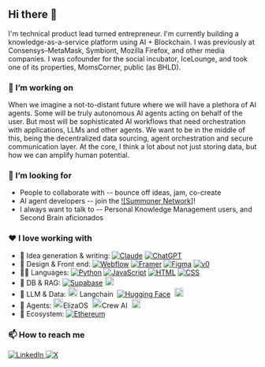 ## Hi there 👋

<!--
**kevinghim/kevinghim** is a ✨ _special_ ✨ repository because its `README.md` (this file) appears on your GitHub profile.

Here are some ideas to get you started:

- 🔭 I’m currently working on ...
- 🌱 I’m currently learning ...
- 👯 I’m looking to collaborate on ...
- 🤔 I’m looking for help with ...
- 💬 Ask me about ...
- 📫 How to reach me: ...
- 😄 Pronouns: ...
- ⚡ Fun fact: ...
-->

I'm technical product lead turned entrepreneur. I'm currently building a knowledge-as-a-service platform using AI + Blockchain. I was previously at Consensys–MetaMask, Symbiont, Mozilla Firefox, and other media companies. I was cofounder for the social incubator, IceLounge, and took one of its properties, MomsCorner, public (as BHLD).  

### 🔭 I’m working on

When we imagine a not-to-distant future where we will have a plethora of AI agents. Some will be truly autonomous AI agents acting on behalf of the user. But most will be sophisticated AI workflows that need orchestration with applications, LLMs and other agents. We want to be in the middle of this, being the decentralized data sourcing, agent orchestration and secure communication layer. At the core, I think a lot about not just storing data, but how we can amplify human potential.

### 👯 I’m looking for 

- People to collaborate with -- bounce off ideas, jam, co-create
- AI agent developers -- join the [![Summoner Network]]([#](https://github.com/Summoner-Network))!
- I always want to talk to -- Personal Knowledge Management users, and Second Brain aficionados

### ❤️ I love working with

- 🤔 Idea generation & writing: [![Claude](https://img.shields.io/badge/Claude-D97757?logo=claude&logoColor=fff)](#) [![ChatGPT](https://img.shields.io/badge/ChatGPT-74aa9c?logo=openai&logoColor=white)](#)
- 🎨 Design & Front end: [![Webflow](https://img.shields.io/badge/-Webflow-146EF5?style=flat&logo=webflow&logoColor=white)](#) [![Framer](https://img.shields.io/badge/Framer-05F?logo=framer&logoColor=fff)](#) [![Figma](https://img.shields.io/badge/Figma-F24E1E?logo=figma&logoColor=white)](#) [![v0](https://img.shields.io/badge/v0-000?logo=v0&logoColor=fff)](#) 
- 👨‍💻 Languages: [![Python](https://img.shields.io/badge/Python-3776AB?logo=python&logoColor=fff)](#) [![JavaScript](https://img.shields.io/badge/JavaScript-F7DF1E?logo=javascript&logoColor=000)](#) [![HTML](https://img.shields.io/badge/HTML-%23E34F26.svg?logo=html5&logoColor=white)](#) [![CSS](https://img.shields.io/badge/CSS-1572B6?logo=css3&logoColor=fff)](#)
- 💾 DB & RAG: [![Supabase](https://img.shields.io/badge/Supabase-3FCF8E?logo=supabase&logoColor=fff)](#) <img src="https://qdrant.tech/img/qdrant-logo.svg" height="18" alt="Qdrant"/>
- 🔡 LLM & Data: <img src="https://cdn.brandfetch.io/idzf7Sjo28/w/400/h/400/theme/dark/icon.jpeg?c=1dxbfHSJFAPEGdCLU4o5B" height="20" alt="Langchain"/> Langchain &nbsp;[![Hugging Face](https://img.shields.io/badge/Hugging%20Face-FFD21E?logo=huggingface&logoColor=000)](#) &nbsp;<img src="[https://cdn.brandfetch.io/idLhZyQobH/theme/dark/logo.svg?c=1dxbfHSJFAPEGdCLU4o5B](https://img.shields.io/badge/Kaggle-20BEFF?style=for-the-badge&logo=Kaggle&logoColor=whit)" height="18" alt="Kaggle"/>
- 🤖 Agents: <img src="https://cdn.brandfetch.io/idWvt75RP2/w/400/h/400/theme/dark/logo.png?c=1dxbfHSJFAPEGdCLU4o5B" height="20" alt="ElizaOS"/>ElizaOS &nbsp;<img src="https://cdn.brandfetch.io/idcO2bCwIM/theme/light/logo.svg?c=1dxbfHSJFAPEGdCLU4o5B" height="20" alt="Crew AI"/>Crew AI &nbsp;<img src="https://cdn.brandfetch.io/idO6_6uqJ9/idWtnk-fDo.svg?c=1dxbfHSJFAPEGdCLU4o5B" height="18" alt="n8n"/>
- 🚀 Ecosystem: [![Ethereum](https://img.shields.io/badge/Ethereum-3C3C3D?logo=ethereum&logoColor=white)](#)


### 📫 How to reach me

<div display="flex">
  <a href="https://www.linkedin.com/in/kevinghim/">
    <img src="https://custom-icon-badges.demolab.com/badge/LinkedIn-0A66C2?logo=linkedin-white&logoColor=fff" alt="LinkedIn"/>
  </a>
  <a href="https://x.com/kevinghim">
    <img src="https://img.shields.io/badge/X-%23000000.svg?logo=X&logoColor=white" alt="X"/>
  </a>
</div>
